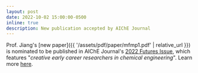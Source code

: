 ```yaml
---
layout: post
date: 2022-10-02 15:00:00-0500
inline: true
description: New publication accepted by AIChE Journal
---
```


Prof. Jiang's [new paper]({{ '/assets/pdf/paper/mfmp1.pdf' | relative_url }}) is nominated to be published in AIChE Journal's [2022 Futures Issue](https://aiche.onlinelibrary.wiley.com/toc/15475905/2022/68/12), which features "*creative early career researchers in chemical engineering*". Learn more [here](https://ceat.okstate.edu/announcements/che/2022/osu-chemical-engineering-professor-zheyu-jiang-featured-in-the-2022-futures-issue-of-aiche-journal.html). <!-- Learn more [here]({{ '/blog/2022/mfmppaperaccepted' | relative_url }}).-->
